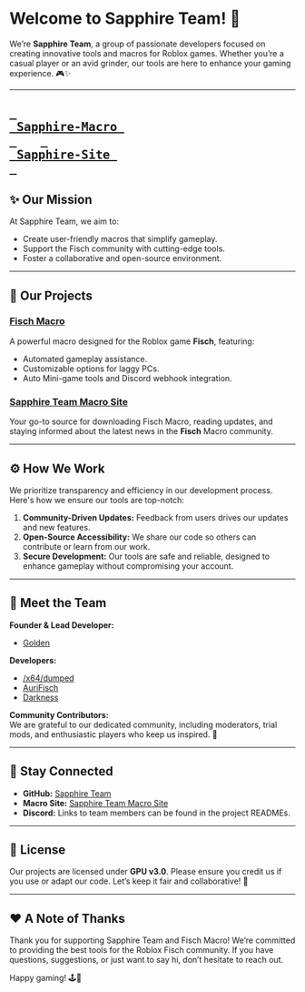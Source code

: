 # Welcome to Sapphire Team! 💎  

We’re **Sapphire Team**, a group of passionate developers focused on creating innovative tools and macros for Roblox games. Whether you’re a casual player or an avid grinder, our tools are here to enhance your gaming experience. 🎮✨  
<!-- I HAVE NO CLUE WTF IM DOING, HELP, I HAVE NEVER SEEN THIS HTML TAG BEFORE IN MY LIFE ↓↓↓↓↓↓↓↓↓↓↓ /-->
---
[<kbd> <br> Sapphire-Macro <br> </kbd>](https://github.com/Sapphire-Macro/Sapphire-Macro)&emsp;&emsp;[<kbd> <br> Sapphire-Site <br> </kbd>](https://github.com/Sapphire-Macro/Sapphire-Site)
---

## ✨ Our Mission  

At Sapphire Team, we aim to:  
- Create user-friendly macros that simplify gameplay.  
- Support the Fisch community with cutting-edge tools.  
- Foster a collaborative and open-source environment.  

---

## 🌟 Our Projects  

### [Fisch Macro](https://github.com/Sapphire-Team/Fisch-Macro)  
A powerful macro designed for the Roblox game **Fisch**, featuring:  
- Automated gameplay assistance.  
- Customizable options for laggy PCs.  
- Auto Mini-game tools and Discord webhook integration.  

### [Sapphire Team Macro Site](https://sapphire-macro.github.io/Sapphire-Site/)  
Your go-to source for downloading Fisch Macro, reading updates, and staying informed about the latest news in the **Fisch** Macro community.  

---

## ⚙️ How We Work  

We prioritize transparency and efficiency in our development process. Here's how we ensure our tools are top-notch:  
1. **Community-Driven Updates:** Feedback from users drives our updates and new features.  
2. **Open-Source Accessibility:** We share our code so others can contribute or learn from our work.  
3. **Secure Development:** Our tools are safe and reliable, designed to enhance gameplay without compromising your account.  

---

## 👥 Meet the Team  

**Founder & Lead Developer:**  
- [Golden](https://discord.com/users/1219325833685241857)  

**Developers:**  
- [/x64/dumped](https://discord.com/users/1064395299042381874)  
- [AuriFisch](https://discord.com/users/1092678374427738203)
- [Darkness](https://discord.com/users/681934150743097387)

**Community Contributors:**  
We are grateful to our dedicated community, including moderators, trial mods, and enthusiastic players who keep us inspired. 💪  

---

## 🔗 Stay Connected  

- **GitHub:** [Sapphire Team](https://github.com/Sapphire-Team)  
- **Macro Site:** [Sapphire Team Macro Site](https://sapphire-macro.github.io/Sapphire-Site/)  
- **Discord:** Links to team members can be found in the project READMEs.  

---

## 📜 License  

Our projects are licensed under **GPU v3.0**. Please ensure you credit us if you use or adapt our code. Let’s keep it fair and collaborative! 🤝  

---

## ❤️ A Note of Thanks  

Thank you for supporting Sapphire Team and Fisch Macro! We’re committed to providing the best tools for the Roblox Fisch community. If you have questions, suggestions, or just want to say hi, don’t hesitate to reach out.  

Happy gaming! 🕹️🎉  
